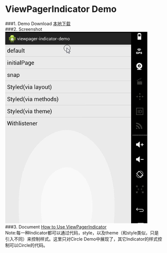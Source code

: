 ViewPagerIndicator Demo
====================
###1. Demo Download
<a href="apk/viewpager_indicator_demo.apk?raw=true" target="_blank" title="点击下载到本地">本地下载</a>  
###2. Screenshot
![Screenshot](apk/viewpager_indicator_demo.gif)  
###3. Document
[How to Use ViewPagerIndicator](https://github.com/JakeWharton/Android-ViewPagerIndicator)  
Note:每一种Indicator都可以通过代码，style，以及theme（和style类似，只是引入不同）来控制样式。这里只对Circle Demo中展现了，其它Indicator的样式控制可以Circle的代码。

